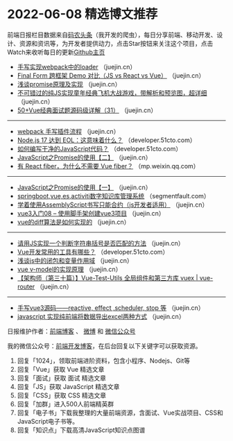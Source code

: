 # 2022-06-08 精选博文推荐

前端日报栏目数据来自[码农头条](http://hao.caibaojian.com.cn/)（我开发的爬虫），每日分享前端、移动开发、设计、资源和资讯等，为开发者提供动力，点击Star按钮来关注这个项目，点击Watch来收听每日的更新[Github主页](https://github.com/kujian/frontendDaily)
* [手写实现webpack中的loader](https://juejin.cn/post/7106458259552206879) （juejin.cn）
* [Final Form 跨框架 Demo 对比（JS vs React vs Vue）](https://juejin.cn/post/7106324419257384968) （juejin.cn）
* [浅谈promise原理及实现](https://juejin.cn/post/7106452931389423630) （juejin.cn）
* [不可错过的纯JS实现童年经典飞机大战游戏，带解析和预览图，超详细](https://juejin.cn/post/7106323267153035300) （juejin.cn）
* [50+Vue经典面试题源码级详解（31）](https://juejin.cn/post/7106443121495375885) （juejin.cn）

***
* [webpack 手写插件流程](https://juejin.cn/post/7106309142041591845) （juejin.cn）
* [Node.js 17 达到 EOL：这意味着什么？](https://developer.51cto.com/article/710983.html) （developer.51cto.com）
* [如何编写干净的JavaScript代码？](https://developer.51cto.com/article/710917.html) （developer.51cto.com）
* [JavaScript之Promise的使用【二】](https://juejin.cn/post/7106400779203772452) （juejin.cn）
* [有 React fiber，为什么不需要 Vue fiber？](https://mp.weixin.qq.com/s?__biz=Mzk0MDMwMzQyOA==&mid=2247494750&idx=1&sn=7f74887f6e550c9307c265b0eae8d5e1) （mp.weixin.qq.com）

***
* [JavaScript之Promise的使用【一】](https://juejin.cn/post/7106400451704127519) （juejin.cn）
* [springboot,vue,es,activiti数字知识库管理系统](https://segmentfault.com/a/1190000041947146) （segmentfault.com）
* [学着使用AssemblyScript书写只能合约（js开发者适用）](https://juejin.cn/post/7106400170384097311) （juejin.cn）
* [vue3入门08 &#8211; 使用脚手架创建vue3项目](https://juejin.cn/post/7106300598491807780) （juejin.cn）
* [vue的diff算法是如何实现的](https://juejin.cn/post/7106388451561308197) （juejin.cn）

***
* [请用JS实现一个判断字符串括号是否匹配的方法](https://juejin.cn/post/7106300480560562206) （juejin.cn）
* [Vue开发常用的工具有哪些？](https://developer.51cto.com/article/710961.html) （developer.51cto.com）
* [浅谈js中的闭包和变量作用域](https://juejin.cn/post/7106298284209078308) （juejin.cn）
* [vue v-model的实现原理](https://juejin.cn/post/7106374991637119012) （juejin.cn）
* [【架构师（第三十篇）】Vue-Test-Utils 全局组件和第三方库 vuex | vue-router](https://juejin.cn/post/7106293949416865805) （juejin.cn）

***
* [手写vue3源码——reactive, effect ,scheduler, stop 等](https://juejin.cn/post/7106335959930634254) （juejin.cn）
* [javascript 实现纯前端将数据导出excel两种方式](https://juejin.cn/post/7106291360260423716) （juejin.cn）

日报维护作者：[前端博客](http://caibaojian.com.cn/) 、 [微博](http://weibo.com/kujian) 和 [微信公众号](https://open.weixin.qq.com/qr/code?username=caibaojian_com)

我的微信公众号：[前端开发博客](https://open.weixin.qq.com/qr/code?username=caibaojian_com)，在后台回复以下关键字可以获取资源。

1. 回复「1024」，领取前端进阶资料，包含小程序、Nodejs、Git等
2. 回复「Vue」获取 Vue 精选文章
3. 回复「面试」获取 面试 精选文章
4. 回复「JS」获取 JavaScript 精选文章
5. 回复「CSS」获取 CSS 精选文章
6. 回复「加群」进入500人前端精英群
7. 回复「电子书」下载我整理的大量前端资源，含面试、Vue实战项目、CSS和JavaScript电子书等。
8. 回复「知识点」下载高清JavaScript知识点图谱